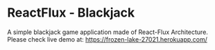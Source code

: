 # ReactFlux - Blackjack 
 A simple blackjack game application made of React-Flux Architecture.
 Please check live demo at: https://frozen-lake-27021.herokuapp.com/
